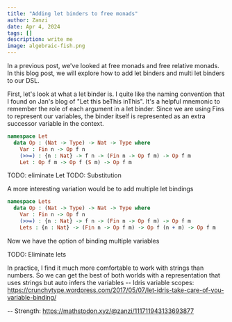 ```yaml
---
title: "Adding let binders to free monads"
author: Zanzi
date: Apr 4, 2024
tags: []  
description: write me 
image: algebraic-fish.png
---
```


In a previous post, we've looked at free monads and free relative monads. 
In this blog post, we will explore how to add let binders and multi let binders to our DSL.

First, let's look at what a let binder is. I quite like the naming convention that I found on Jan's blog of "Let this beThis inThis". It's a helpful mnemonic to remember the role of each argument in a let binder. Since we are using Fins to represent our variables, the binder itself is represented as an extra successor variable in the context.

```idris
namespace Let
  data Op : (Nat -> Type) -> Nat -> Type where 
    Var : Fin n -> Op f n 
    (>>=) : {n : Nat} -> f n -> (Fin n -> Op f m) -> Op f m
    Let : Op f m -> Op f (S m) -> Op f m
```

TODO: eliminate Let
TODO: Substitution 

A more interesting variation would be to add multiple let bindings 
```idris
namespace Lets
  data Op : (Nat -> Type) -> Nat -> Type where 
    Var : Fin n -> Op f n 
    (>>=) : {n : Nat} -> f n -> (Fin n -> Op f m) -> Op f m
    Lets : {n : Nat} -> (Fin n -> Op f m) -> Op f (n + m) -> Op f m
```
Now we have the option of binding multiple variables 

TODO: Eliminate lets 

In practice, I find it much more comfortable to work with strings than numbers. So we can get the best of both worlds with a representation that uses strings but auto infers the variables 
-- Idris variable scopes: https://crunchytype.wordpress.com/2017/05/07/let-idris-take-care-of-you-variable-binding/

-- Strength: https://mathstodon.xyz/@zanzi/111711943133693877